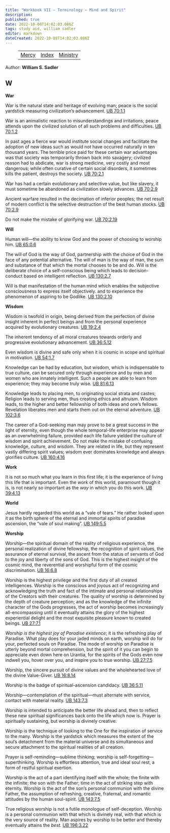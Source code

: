 ```yaml
---
title: "Workbook VII — Terminology — Mind and Spirit"
description: 
published: true
date: 2022-10-08T14:02:03.086Z
tags: study aid, william sadler
editor: markdown
dateCreated: 2022-10-08T14:02:03.086Z
---
```


<figure class="table chapter-navigator">
	<table>
		<tbody>
		<tr>
			<td><a href="/en/William_S_Sadler/Workbook_7_Terminology/Mercy">Mercy</a></td>
			<td><a href="/en/William_S_Sadler/Workbook_7_Terminology/Index">Index</a></td>
			<td><a href="/en/William_S_Sadler/Workbook_7_Terminology/Ministry">Ministry</a></td>
		</tr>
		</tbody>
	</table>
</figure>

Author: **William S. Sadler**

## W

**War**  
  

War is the natural state and heritage of evolving man; peace is the social yardstick measuring civilization’s advancement. [UB 70:1.1](/en/The_Urantia_Book/70#p1_1)  
  
War is an animalistic reaction to misunderstandings and irritations; peace attends upon the civilized solution of all such problems and difficulties. [UB 70:1.2](/en/The_Urantia_Book/70#p1_2)  
  
In past ages a fierce war would institute social changes and facilitate the adoption of new ideas such as would not have occurred naturally in ten thousand years. The terrible price paid for these certain war advantages was that society was temporarily thrown back into savagery; civilized reason had to abdicate, war is strong medicine, very costly and most dangerous; while often curative of certain social disorders, it sometimes kills the patient, destroys the society. [UB 70:2.1](/en/The_Urantia_Book/70#p2_1)  
  
War has had a certain evolutionary and selective value, but like slavery, it must sometime be abandoned as civilization slowly advances. [UB 70:2.9](/en/The_Urantia_Book/70#p2_9)  
  
Ancient warfare resulted in the decimation of inferior peoples; the net result of modern conflict is the selective destruction of the best human stocks. [UB 70:2.9](/en/The_Urantia_Book/70#p2_9)  
  
Do not make the mistake of glorifying war. [UB 70:2.19](/en/The_Urantia_Book/70#p2_19)  
  

**Will**  
  

Human will—the ability to know God and the power of choosing to worship him. [UB 65:0.6](/en/The_Urantia_Book/65#p0_6)  
  
The will of God is the way of God, partnership with the choice of God in the face of any potential alternative. The will of man is the way of man, the sum and substance of that which the mortal chooses to be and do. Will is the deliberate choice of a self-conscious being which leads to decision-conduct based on intelligent reflection. [UB 130:2.7](/en/The_Urantia_Book/130#p2_7)  
  
Will is that manifestation of the human mind which enables the subjective consciousness to express itself objectively. and to experience the phenomenon of aspiring to be Godlike. [UB 130:2.10](/en/The_Urantia_Book/130#p2_10)  
  

**Wisdom**  
  

Wisdom is twofold in origin, being derived from the perfection of divine insight inherent in perfect beings and from the personal experience acquired by evolutionary creatures. [UB 19:2.4](/en/The_Urantia_Book/19#p2_4)  
  
The inherent tendency of all moral creatures towards orderly and progressive evolutionary advancement. [UB 36:5.12](/en/The_Urantia_Book/36#p5_12)  
  
Even wisdom is divine and safe only when it is cosmic in scope and spiritual in motivation. [UB 54:1.7](/en/The_Urantia_Book/54#p1_7)  
  
Knowledge can be had by education, but wisdom, which is indispensable to true culture, can be secured only through experience and by men and women who are innately intelligent. Such a people are able to learn from experience; they may become truly wise. [UB 81:6.13](/en/The_Urantia_Book/81#p6_13)  
  
Knowledge leads to placing men, to originating social strata and castes; Religion leads to serving men, thus creating ethics and altruism. Wisdom leads, to the higher and better fellowship of both ideas and one’s fellows. Revelation liberates men and starts them out on the eternal adventure. [UB 102:3.6](/en/The_Urantia_Book/102#p3_6)  
  
The career of a God-seeking man may prove to be a great success in the light of eternity, even though the whole temporal-life enterprise may appear as an overwhelming failure, provided each life failure yielded the culture of wisdom and spirit achievement. Do not make the mistake of confusing knowledge, culture, and wisdom. They are related in life, but they represent vastly differing spirit values; wisdom ever dominates knowledge and always glorifies culture. [UB 160:4.16](/en/The_Urantia_Book/160#p4_16)  
  

**Work**  
  

It is not so much what you learn in this first life; it is the experience of living this life that is important. Even the _work_ of this world, paramount though it is, is not nearly so important as the _way_ in which you do this work. [UB 39:4.13](/en/The_Urantia_Book/39#p4_13)  
  

**World**  
  

Jesus hardly regarded this world as a “vale of tears.” He rather looked upon it as the birth sphere of the eternal and immortal spirits of paradise ascension, the “vale of soul making”. [UB 149:5.5](/en/The_Urantia_Book/149#p5_5)  
  

**Worship**  
  

Worship—the spiritual domain of the reality of religious experience, the personal realization of divine fellowship, the recognition of spirit values, the assurance of eternal survival, the ascent from the status of servants of God to the joy and liberty of the sons of God. This is the highest insight of the cosmic mind, the reverential and worshipful form of the cosmic discrimination. [UB 16:6.8](/en/The_Urantia_Book/16#p6_8)  
  
Worship is the highest privilege and the first duty of all created intelligences. Worship is the conscious and joyous act of recognizing and acknowledging the truth and fact of the intimate and personal relationships of the Creators with their creatures. The quality of worship is determined by the depth of creature perception; and as the knowledge of the infinite character of the Gods progresses, the act of worship becomes increasingly all-encompassing until it eventually attains the glory of the highest experiential delight and the most exquisite pleasure known to created beings. [UB 27:7.1](/en/The_Urantia_Book/27#p7_1)  
  
_Worship is the highest joy of Paradise existence_; it is the refreshing play of Paradise. What play does for your jaded minds on earth, worship will do for your, perfected souls on Paradise. The mode of worship on Paradise is utterly beyond mortal comprehension, but the spirit of it you can begin to appreciate even down here on Urantia, for the spirits of the Gods even now indwell you, hover over you, and inspire you to true worship. [UB 27:7.5](/en/The_Urantia_Book/27#p7_5)  
  
Worship, the sincere pursuit of divine values and the wholehearted love of the divine Value-Giver. [UB 16:8.14](/en/The_Urantia_Book/16#p8_14)  
  
Worship is the badge of spiritual-ascension candidacy. [UB 36:5.11](/en/The_Urantia_Book/36#p5_11)  
  
Worship—contemplation of the spiritual—must alternate with service, contact with material reality. [UB 143:7.3](/en/The_Urantia_Book/143#p7_3)  
  
Worship is intended to anticipate the better life ahead and, then to reflect these new spiritual significances back onto the life which now is. Prayer is spiritually sustaining, but worship is divinely creative.[](/en/The_Urantia_Book/143#p7_5)  
  
Worship is the technique of looking to the One for the inspiration of service to the many. Worship is the yardstick which measures the extent of the soul’s detachment from the material universe and its simultaneous and secure attachment to the spiritual realities of all creation.  
  
Prayer is self-reminding—sublime thinking; worship is self-forgetting—superthinking. Worship is effortless attention, true and ideal soul rest, a form of restful spiritual exertion.  
  
Worship is the act of a part identifying itself with the whole; the finite with the infinite; the son with the Father; time in the act of striking step with eternity. Worship is the act of the son’s personal communion with the divine Father, the assumption of refreshing, creative, fraternal, and romantic attitudes by the human soul-spirit. [UB 143:7.5](/en/The_Urantia_Book/143#p7_5)  
  
True religious worship is not a futile monologue of self-deception. Worship is a personal communion with that which is divinely real, with that which is the very source of reality. Man aspires by worship to be better and thereby eventually attains the _best._ [UB 196:3.22](/en/The_Urantia_Book/196#p3_22)


<br>

